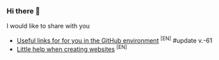 ### Hi there 👋

I would like to share with you

<!-- BLOG-POST-LIST:START -->
- [Useful links for for you in the GitHub environment](https://github.com/uewquewqueqwue/uew-UsefulGitHub) <sup>[EN]</sup> #update v.-61
- [Little help when creating websites](https://github.com/uewquewqueqwue/site-dev-help) <sup>[EN]</sup>
<!-- BLOG-POST-LIST:END -->
